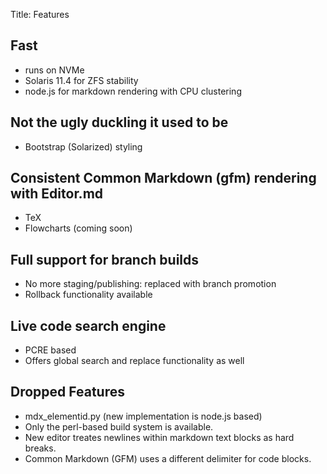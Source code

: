 Title: Features

## Fast

- runs on NVMe
- Solaris 11.4 for ZFS stability
- node.js for markdown rendering with CPU clustering

## Not the ugly duckling it used to be

- Bootstrap (Solarized) styling

## Consistent Common Markdown (gfm) rendering with Editor.md

- TeX
- Flowcharts (coming soon)

## Full support for branch builds

- No more staging/publishing: replaced with branch promotion
- Rollback functionality available

## Live code search engine

- PCRE based
- Offers global search and replace functionality as well

## Dropped Features

- mdx_elementid.py (new implementation is node.js based)
- Only the perl-based build system is available.
- New editor treates newlines within markdown text blocks as hard breaks.
- Common Markdown (GFM) uses a different delimiter for code blocks.

